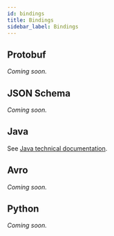 ```yaml
---
id: bindings
title: Bindings
sidebar_label: Bindings
---
```

## Protobuf
_Coming soon._

## JSON Schema
_Coming soon._

## Java
See [Java technical documentation](https://github.com/finos/legend-engine/blob/master/docs/java/codeGen.md).

## Avro
_Coming soon._

## Python
_Coming soon._
